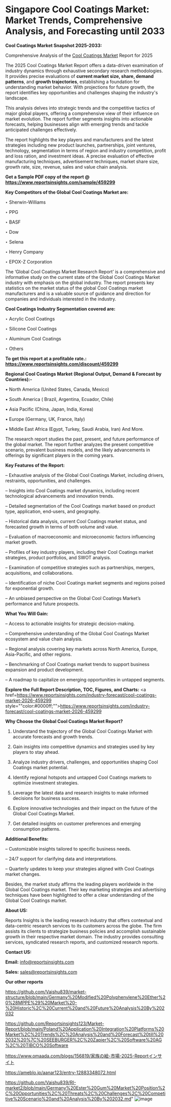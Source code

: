 # Singapore Cool Coatings Market: Market Trends, Comprehensive Analysis, and Forecasting until 2033

<strong>Cool Coatings Market Snapshot 2025-2033:</strong>

Comprehensive Analysis of the <a href=https://www.reportsinsights.com/sample/459299>Cool Coatings Market</a> Report for 2025

The 2025 Cool Coatings Market Report offers a data-driven examination of industry dynamics through exhaustive secondary research methodologies. It provides precise evaluations of <strong>current market size, share, demand patterns</strong>, and <strong>growth trajectories</strong>, establishing a foundation for understanding market behavior. With projections for future growth, the report identifies key opportunities and challenges shaping the industry's landscape.

This analysis delves into strategic trends and the competitive tactics of major global players, offering a comprehensive view of their influence on market evolution. The report further segments insights into actionable forecasts, helping businesses align with emerging trends and tackle anticipated challenges effectively.

The report highlights the key players and manufacturers and the latest strategies including new product launches, partnerships, joint ventures, technology, segmentation in terms of region and industry competition, profit and loss ration, and investment ideas. A precise evaluation of effective manufacturing techniques, advertisement techniques, market share size, growth rate, size, revenue, sales and value chain analysis.

<strong>Get a Sample PDF copy of the report @ <a href=https://www.reportsinsights.com/sample/459299 style=color:#0000ff;>https://www.reportsinsights.com/sample/459299</a></strong>

<strong>Key Competitors of the Global Cool Coatings Market are:</strong>

‣ Sherwin-Williams

‣ PPG

‣ BASF

‣ Dow

‣ Selena

‣ Henry Company

‣ EPOX-Z Corporation

The ‘Global Cool Coatings Market Research Report’ is a comprehensive and informative study on the current state of the Global Cool Coatings Market industry with emphasis on the global industry. The report presents key statistics on the market status of the global Cool Coatings market manufacturers and is a valuable source of guidance and direction for companies and individuals interested in the industry.

<strong>Cool Coatings Industry Segmentation covered are:</strong>

‣ Acrylic Cool Coatings

‣ Silicone Cool Coatings

‣ Aluminum Cool Coatings

‣ Others

<strong>To get this report at a profitable rate.: <a href=https://www.reportsinsights.com/discount/459299 style=color:#0000ff;>https://www.reportsinsights.com/discount/459299</a></strong>

<strong>Regional Cool Coatings Market (Regional Output, Demand &amp; Forecast by Countries):-</strong>

• North America (United States, Canada, Mexico)

• South America ( Brazil, Argentina, Ecuador, Chile)

• Asia Pacific (China, Japan, India, Korea)

• Europe (Germany, UK, France, Italy)

• Middle East Africa (Egypt, Turkey, Saudi Arabia, Iran) And More.

The research report studies the past, present, and future performance of the global market. The report further analyzes the present competitive scenario, prevalent business models, and the likely advancements in offerings by significant players in the coming years.

<strong>Key Features of the Report:</strong>

– Exhaustive analysis of the Global Cool Coatings Market, including drivers, restraints, opportunities, and challenges.

– Insights into Cool Coatings market dynamics, including recent technological advancements and innovation trends.

– Detailed segmentation of the Cool Coatings market based on product type, application, end-users, and geography.

– Historical data analysis, current Cool Coatings market status, and forecasted growth in terms of both volume and value.

– Evaluation of macroeconomic and microeconomic factors influencing market growth.

– Profiles of key industry players, including their Cool Coatings market strategies, product portfolios, and SWOT analysis.

– Examination of competitive strategies such as partnerships, mergers, acquisitions, and collaborations.

– Identification of niche Cool Coatings market segments and regions poised for exponential growth.

– An unbiased perspective on the Global Cool Coatings Market’s performance and future prospects.

<strong>What You Will Gain:</strong>

– Access to actionable insights for strategic decision-making.

– Comprehensive understanding of the Global Cool Coatings Market ecosystem and value chain analysis.

– Regional analysis covering key markets across North America, Europe, Asia-Pacific, and other regions.

– Benchmarking of Cool Coatings market trends to support business expansion and product development.

– A roadmap to capitalize on emerging opportunities in untapped segments.

<strong>Explore the Full Report Description, TOC, Figures, and Charts:</strong>
<a href=https://www.reportsinsights.com/industry-forecast/cool-coatings-market-2026-459299 style=""color:#0000ff;"">https://www.reportsinsights.com/industry-forecast/cool-coatings-market-2026-459299</a>

<strong>Why Choose the Global Cool Coatings Market Report?</strong>

1. Understand the trajectory of the Global Cool Coatings Market with accurate forecasts and growth trends.

2. Gain insights into competitive dynamics and strategies used by key players to stay ahead.

3. Analyze industry drivers, challenges, and opportunities shaping Cool Coatings market potential.

4. Identify regional hotspots and untapped Cool Coatings markets to optimize investment strategies.

5. Leverage the latest data and research insights to make informed decisions for business success.

6. Explore innovative technologies and their impact on the future of the Global Cool Coatings Market.

7. Get detailed insights on customer preferences and emerging consumption patterns.

<strong>Additional Benefits:</strong>

– Customizable insights tailored to specific business needs.

– 24/7 support for clarifying data and interpretations.

– Quarterly updates to keep your strategies aligned with Cool Coatings market changes.

Besides, the market study affirms the leading players worldwide in the Global Cool Coatings market. Their key marketing strategies and advertising techniques have been highlighted to offer a clear understanding of the Global Cool Coatings market.

<strong><strong>About US</strong>:</strong>

Reports Insights is the leading research industry that offers contextual and data-centric research services to its customers across the globe. The firm assists its clients to strategize business policies and accomplish sustainable growth in their respective market domain. The industry provides consulting services, syndicated research reports, and customized research reports.

<strong>Contact US:</strong>

<p class=><b>Email:</b> <a href=mailto:info@reportsinsights.com>info@reportsinsights.com</a></p>
<p class=><b>Sales:</b> <a href=mailto:sales@reportsinsights.com>sales@reportsinsights.com</a></p>

<strong>Our other reports</strong>

<a href=https://github.com/Vaishu839/market-structure/blob/main/Germany%20Modified%20Polyphenylene%20Ether%20%28MPPE%29%20Market%20-%20Historic%2C%20Current%20and%20Future%20Analysis%20By%202032>https://github.com/Vaishu839/market-structure/blob/main/Germany%20Modified%20Polyphenylene%20Ether%20%28MPPE%29%20Market%20-%20Historic%2C%20Current%20and%20Future%20Analysis%20By%202032</a>

<a href=https://github.com/Reportsinsights123/Market-Report/blob/main/Poland%20Application%20Integration%20Platforms%20Market%2C%20Trends%2C%20Analysis%20and%20Forecast%20till%202032%20%7C%20SEEBURGER%2C%20Zapier%2C%20Software%20AG%2C%20TIBCO%20Software>https://github.com/Reportsinsights123/Market-Report/blob/main/Poland%20Application%20Integration%20Platforms%20Market%2C%20Trends%2C%20Analysis%20and%20Forecast%20till%202032%20%7C%20SEEBURGER%2C%20Zapier%2C%20Software%20AG%2C%20TIBCO%20Software</a>

<a href=https://www.omaada.com/blogs/156819/家族の絵-市場-2025-Reportインサイト>https://www.omaada.com/blogs/156819/家族の絵-市場-2025-Reportインサイト</a>

<a href=https://ameblo.jp/aanar123/entry-12883348072.html>https://ameblo.jp/aanar123/entry-12883348072.html</a>

<a href=https://github.com/Vaishu839/RI-market2/blob/main/Germany%20Ester%20Gum%20Market%20Position%2C%20Opportunities%2C%20Threats%2C%20Challenges%2C%20Competitive%20Scenario%20and%20Analysis%20By%202032.md>https://github.com/Vaishu839/RI-market2/blob/main/Germany%20Ester%20Gum%20Market%20Position%2C%20Opportunities%2C%20Threats%2C%20Challenges%2C%20Competitive%20Scenario%20and%20Analysis%20By%202032.md</a>"
![image](https://github.com/user-attachments/assets/e2753bcd-9ece-4f29-957d-af40215bea7d)
